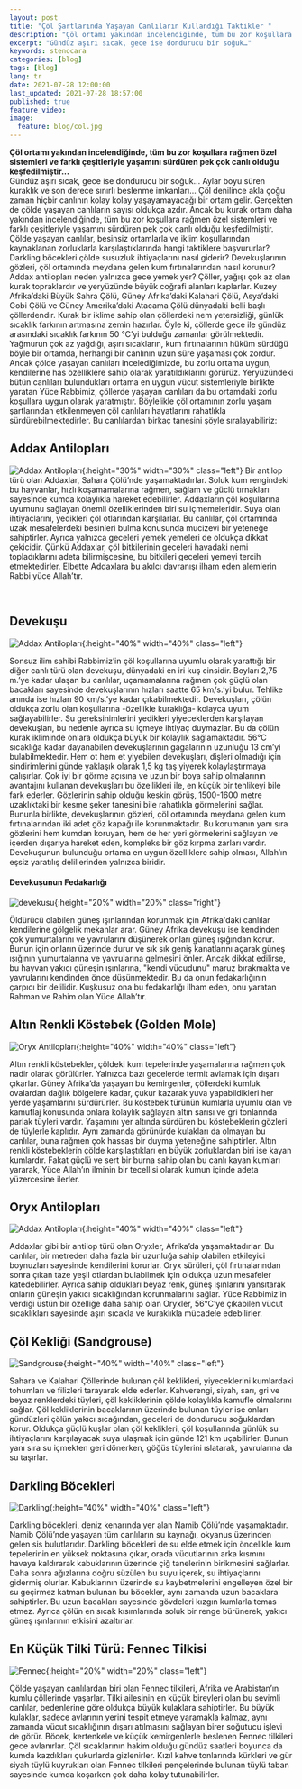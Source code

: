 ```yaml
---
layout: post
title: "Çöl Şartlarında Yaşayan Canlıların Kullandığı Taktikler "
description: "Çöl ortamı yakından incelendiğinde, tüm bu zor koşullara rağmen özel sistemleri ve farklı çeşitleriyle yaşamını sürdüren pek çok canlı olduğu keşfedilmiştir"
excerpt: "Gündüz aşırı sıcak, gece ise dondurucu bir soğuk…"
keywords: stenocara
categories: [blog]
tags: [blog]
lang: tr
date: 2021-07-28 12:00:00
last_updated: 2021-07-28 18:57:00
published: true
feature_video: 
image:
  feature: blog/col.jpg
---
```




<b> Çöl ortamı yakından incelendiğinde, tüm bu zor koşullara rağmen özel sistemleri ve farklı çeşitleriyle yaşamını sürdüren pek çok canlı olduğu keşfedilmiştir... </b>
<br>
 Gündüz aşırı sıcak, gece ise dondurucu bir soğuk… Aylar boyu süren kuraklık ve son derece sınırlı beslenme imkanları... Çöl denilince akla çoğu zaman hiçbir canlının kolay kolay yaşayamayacağı bir ortam gelir. Gerçekten de çölde yaşayan canlıların sayısı oldukça azdır. Ancak bu kurak ortam daha yakından incelendiğinde, tüm bu zor koşullara rağmen özel sistemleri ve farklı çeşitleriyle yaşamını sürdüren pek çok canlı olduğu keşfedilmiştir. Çölde yaşayan canlılar, besinsiz ortamlarla ve iklim koşullarından kaynaklanan zorluklarla karşılaştıklarında hangi taktiklere başvururlar? Darkling böcekleri çölde susuzluk ihtiyaçlarını nasıl giderir? Devekuşlarının gözleri, çöl ortamında meydana gelen kum fırtınalarından nasıl korunur? Addax antilopları neden yalnızca gece yemek yer? Çöller, yağışı çok az olan kurak topraklardır ve yeryüzünde büyük coğrafi alanları kaplarlar. Kuzey Afrika’daki Büyük Sahra Çölü, Güney Afrika’daki Kalahari Çölü, Asya’daki Gobi Çölü ve Güney Amerika’daki Atacama Çölü dünyadaki belli başlı çöllerdendir. Kurak bir iklime sahip olan çöllerdeki nem yetersizliği, günlük sıcaklık farkının artmasına zemin hazırlar. Öyle ki, çöllerde gece ile gündüz arasındaki sıcaklık farkının 50 °C’yi bulduğu zamanlar görülmektedir. Yağmurun çok az yağdığı, aşırı sıcakların, kum fırtınalarının hüküm sürdüğü böyle bir ortamda, herhangi bir canlının uzun süre yaşaması çok zordur. Ancak çölde yaşayan canlıları incelediğimizde, bu zorlu ortama uygun, kendilerine has özelliklere sahip olarak yaratıldıklarını görürüz. Yeryüzündeki bütün canlıları bulundukları ortama en uygun vücut sistemleriyle birlikte yaratan Yüce Rabbimiz, çöllerde yaşayan canlıları da bu ortamdaki zorlu koşullara uygun olarak yaratmıştır. Böylelikle çöl ortamının zorlu yaşam şartlarından etkilenmeyen çöl canlıları hayatlarını rahatlıkla sürdürebilmektedirler. Bu canlılardan birkaç tanesini şöyle sıralayabiliriz: 

<h2>Addax Antilopları </h2>

![Addax Antilopları](/images/blog/adax-en-peligro-de-extincion.jpg "Addax Antilopları"){:height="30%" width="30%" class="left"} 
 Bir antilop türü olan Addaxlar, Sahara Çölü’nde yaşamaktadırlar. Soluk kum rengindeki bu hayvanlar, hızlı koşamamalarına rağmen, sağlam ve güclü tırnakları sayesinde kumda kolaylıkla hareket edebilirler. Addaxların çöl koşullarına uyumunu sağlayan önemli özelliklerinden biri su içmemeleridir. Suya olan ihtiyaclarını, yedikleri çöl otlarından karşılarlar. Bu canlılar, çöl ortamında uzak mesafelerdeki besinleri bulma konusunda mucizevi bir yeteneğe sahiptirler. Ayrıca yalnızca geceleri yemek yemeleri de oldukça dikkat çekicidir. Çünkü Addaxlar, çöl bitkilerinin geceleri havadaki nemi topladıklarını adeta bilirmişcesine, bu bitkileri geceleri yemeyi tercih etmektedirler. Elbette Addaxlara bu akılcı davranışı ilham eden alemlerin Rabbi yüce Allah’tır. 


<br>
<h2>Devekuşu </h2>

![Addax Antilopları](/images/blog/deve-kusu-2.jpg "Addax Antilopları"){:height="40%" width="40%" class="left"} 

 Sonsuz ilim sahibi Rabbimiz’in çöl koşullarına uyumlu olarak yarattığı bir diğer canlı türü olan devekuşu, dünyadaki en iri kuş cinsidir. Boyları 2,75 m.’ye kadar ulaşan bu canlılar, uçamamalarına rağmen çok güçlü olan bacakları sayesinde devekuşlarının hızları saatte 65 km/s.’yi bulur. Tehlike anında ise hızları 90 km/s.’ye kadar çıkabilmektedir. Devekuşları, çölün oldukça zorlu olan koşullarına -özellikle kuraklığa- kolayca uyum sağlayabilirler. Su gereksinimlerini yedikleri yiyeceklerden karşılayan devekuşları, bu nedenle ayrıca su içmeye ihtiyaç duymazlar. Bu da çölün kurak ikliminde onlara oldukça büyük bir kolaylık sağlamaktadır. 56°C sıcaklığa kadar dayanabilen devekuşlarının gagalarının uzunluğu 13 cm’yi bulabilmektedir. Hem ot hem et yiyebilen devekuşları, dişleri olmadığı için sindirimlerini günde yaklaşık olarak 1,5 kg taş yiyerek kolaylaştırmaya çalışırlar. Çok iyi bir görme açısına ve uzun bir boya sahip olmalarının avantajını kullanan devekuşları bu özellikleri ile, en küçük bir tehlikeyi bile fark ederler. Gözlerinin sahip olduğu keskin görüş, 1500-1600 metre uzaklıktaki bir kesme şeker tanesini bile rahatlıkla görmelerini sağlar. Bununla birlikte, devekuşlarının gözleri, çöl ortamında meydana gelen kum fırtınalarından iki adet göz kapağı ile korunmaktadır. Bu korumanın yanı sıra gözlerini hem kumdan koruyan, hem de her yeri görmelerini sağlayan ve içerden dışarıya hareket eden, kompleks bir göz kırpma zarları vardır. Devekuşunun bulunduğu ortama en uygun özelliklere sahip olması, Allah’ın eşsiz yaratılış delillerinden yalnızca biridir. 

<h4>Devekuşunun Fedakarlığı</h4>

![devekusu](/images/blog/devekusu-fedarkarligi.jpg "devekusu"){:height="20%" width="20%" class="right"} 

 Öldürücü olabilen güneş ışınlarından korunmak için Afrika'daki canlılar kendilerine gölgelik mekanlar arar. Güney Afrika devekuşu ise kendinden çok yumurtalarını ve yavrularını düşünerek onları güneş ışığından korur. Bunun için onların üzerinde durur ve sık sık geniş kanatlarını açarak güneş ışığının yumurtalarına ve yavrularına gelmesini önler. Ancak dikkat edilirse, bu hayvan yakıcı güneşin ışınlarına, "kendi vücudunu" maruz bırakmakta ve yavrularını kendinden önce düşünmektedir. Bu da onun fedakarlığının çarpıcı bir delilidir. Kuşkusuz ona bu fedakarlığı ilham eden, onu yaratan Rahman ve Rahim olan Yüce Allah’tır. 

<h2>Altın Renkli Köstebek (Golden Mole) </h2>

![Oryx Antilopları](/images/blog/Oryx.jpg "Oryx Antilopları"){:height="40%" width="40%" class="left"} 

 Altın renkli köstebekler, çöldeki kum tepelerinde yaşamalarına rağmen çok nadir olarak görülürler. Yalnızca bazı gecelerde termit avlamak için dışarı çıkarlar. Güney Afrika’da yaşayan bu kemirgenler, çöllerdeki kumluk ovalardan dağlık bölgelere kadar, çukur kazarak yuva yapabildikleri her yerde yaşamlarını sürdürürler. Bu köstebek türünün kumlarla uyumlu olan ve kamuflaj konusunda onlara kolaylık sağlayan altın sarısı ve gri tonlarında parlak tüyleri vardır. Yaşamını yer altında sürdüren bu köstebeklerin gözleri de tüylerle kaplıdır. Aynı zamanda görünürde kulakları da olmayan bu canlılar, buna rağmen çok hassas bir duyma yeteneğine sahiptirler. Altın renkli köstebeklerin çölde karşılaştıkları en büyük zorluklardan biri ise kayan kumlardır. Fakat güçlü ve sert bir burna sahip olan bu canlı kayan kumları yararak, Yüce Allah’ın ilminin bir tecellisi olarak kumun içinde adeta yüzercesine ilerler. 

<h2>Oryx Antilopları</h2>

![Addax Antilopları](/images/blog/golden-mole.jpg "Addax Antilopları"){:height="40%" width="40%" class="left"} 

 Addaxlar gibi bir antilop türü olan Oryxler, Afrika’da yaşamaktadırlar. Bu canlılar, bir metreden daha fazla bir uzunluğa sahip olabilen etkileyici boynuzları sayesinde kendilerini korurlar. Oryx sürüleri, çöl fırtınalarından sonra çıkan taze yeşil otlardan bulabilmek için oldukça uzun mesafeler katedebilirler. Ayrıca sahip oldukları beyaz renk, güneş ışınlarını yansıtarak onların güneşin yakıcı sıcaklığından korunmalarını sağlar. Yüce Rabbimiz’in verdiği üstün bir özelliğe daha sahip olan Oryxler, 56°C’ye çıkabilen vücut sıcaklıkları sayesinde aşırı sıcakla ve kuraklıkla mücadele edebilirler. 

<h2>Çöl Kekliği (Sandgrouse) </h2>

![Sandgrouse](/images/blog/Sandgrouse.jpg "Sandgrouse"){:height="40%" width="40%" class="left"} 

 Sahara ve Kalahari Çöllerinde bulunan çöl keklikleri, yiyeceklerini kumlardaki tohumları ve filizleri tarayarak elde ederler. Kahverengi, siyah, sarı, gri ve beyaz renklerdeki tüyleri, çöl kekliklerinin çölde kolaylıkla kamufle olmalarını sağlar. Çöl kekliklerinin bacaklarının üzerinde bulunan tüyler ise onları gündüzleri çölün yakıcı sıcağından, geceleri de dondurucu soğuklardan korur. Oldukça güçlü kuşlar olan çöl keklikleri, çöl koşullarında günlük su ihtiyaçlarını karşılayacak suya ulaşmak için günde 121 km uçabilirler. Bunun yanı sıra su içmekten geri dönerken, göğüs tüylerini ıslatarak, yavrularına da su taşırlar. 

<h2>Darkling Böcekleri </h2>

![Darkling](/images/blog/Darkling-Beetle.jpg "Darkling"){:height="40%" width="40%" class="left"} 

 Darkling böcekleri, deniz kenarında yer alan Namib Çölü’nde yaşamaktadır. Namib Çölü’nde yaşayan tüm canlıların su kaynağı, okyanus üzerinden gelen sis bulutlarıdır. Darkling böcekleri de su elde etmek için öncelikle kum tepelerinin en yüksek noktasına çıkar, orada vücutlarının arka kısmını havaya kaldırarak kabuklarının üzerinde çiğ tanelerinin birikmesini sağlarlar. Daha sonra ağızlarına doğru süzülen bu suyu içerek, su ihtiyaçlarını gidermiş olurlar. Kabuklarının üzerinde su kaybetmelerini engelleyen özel bir su geçirmez katman bulunan bu böcekler, aynı zamanda uzun bacaklara sahiptirler. Bu uzun bacakları sayesinde gövdeleri kızgın kumlarla temas etmez. Ayrıca çölün en sıcak kısımlarında soluk bir renge bürünerek, yakıcı güneş ışınlarının etkisini azaltırlar. 

<h2>En Küçük Tilki Türü: Fennec Tilkisi </h2>

![Fennec](/images/blog/Fennec.png "Fennec"){:height="20%" width="20%" class="left"} 

 Çölde yaşayan canlılardan biri olan Fennec tilkileri, Afrika ve Arabistan’ın kumlu çöllerinde yaşarlar. Tilki ailesinin en küçük bireyleri olan bu sevimli canlılar, bedenlerine göre oldukça büyük kulaklara sahiptirler. Bu büyük kulaklar, sadece avlarının yerini tespit etmeye yaramakla kalmaz, aynı zamanda vücut sıcaklığının dışarı atılmasını sağlayan birer soğutucu işlevi de görür. Böcek, kertenkele ve küçük kemirgenlerle beslenen Fennec tilkileri gece avlanırlar. Çöl sıcaklarının hakim olduğu gündüz saatleri boyunca da kumda kazdıkları çukurlarda gizlenirler. Kızıl kahve tonlarında kürkleri ve gür siyah tüylü kuyrukları olan Fennec tilkileri pençelerinde bulunan tüylü taban sayesinde kumda koşarken çok daha kolay tutunabilirler. 

